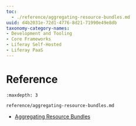 ```yaml
---
toc:
  - ./reference/aggregating-resource-bundles.md
uuid: d4b2031e-72d1-4776-8d21-71990e49e8db
taxonomy-category-names:
- Development and Tooling
- Core Frameworks
- Liferay Self-Hosted
- Liferay PaaS
---
```

# Reference

```{toctree}
:maxdepth: 3

reference/aggregating-resource-bundles.md
```

- [Aggregating Resource Bundles](./reference/aggregating-resource-bundles.md)
